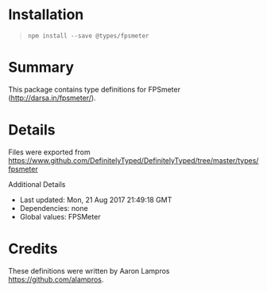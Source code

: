 # Installation
> `npm install --save @types/fpsmeter`

# Summary
This package contains type definitions for FPSmeter (http://darsa.in/fpsmeter/).

# Details
Files were exported from https://www.github.com/DefinitelyTyped/DefinitelyTyped/tree/master/types/fpsmeter

Additional Details
 * Last updated: Mon, 21 Aug 2017 21:49:18 GMT
 * Dependencies: none
 * Global values: FPSMeter

# Credits
These definitions were written by Aaron Lampros <https://github.com/alampros>.
